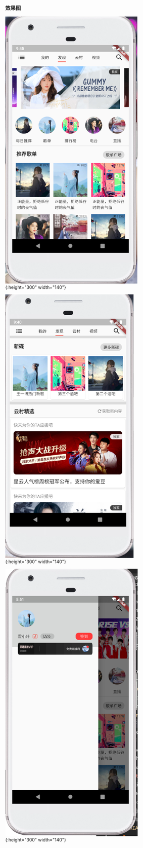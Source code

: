 ### 效果图
![首页实现图](https://raw.githubusercontent.com/HuoXiaoYe/flutter-wangyiMusic/master/images/home_page1.PNG?row=true){:height="300" width="140"}

![首页实现图](https://raw.githubusercontent.com/HuoXiaoYe/flutter-wangyiMusic/master/images/b2.PNG?row=true){:height="300" width="140"}

![侧边栏](https://raw.githubusercontent.com/HuoXiaoYe/flutter-wangyiMusic/master/images/drawer.PNG?row=true){:height="300" width="140"}